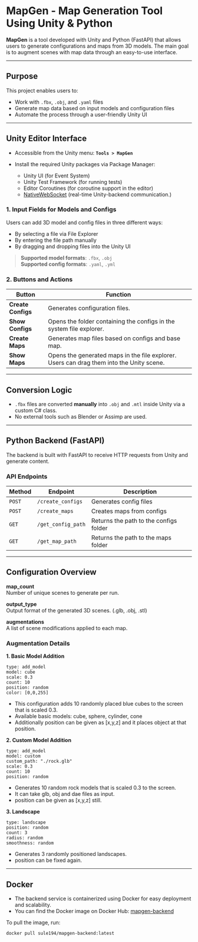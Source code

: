 #  MapGen - Map Generation Tool Using Unity & Python

**MapGen** is a tool developed with Unity and Python (FastAPI) that allows users to generate configurations and maps from 3D models. The main goal is to augment scenes with map data through an easy-to-use interface.

---

##  Purpose

This project enables users to:

- Work with `.fbx`, `.obj`, and `.yaml` files
- Generate map data based on input models and configuration files
- Automate the process through a user-friendly Unity UI

---

##  Unity Editor Interface

- Accessible from the Unity menu:  **`Tools > MapGen`**
- Install the required Unity packages via Package Manager:
  
  - Unity UI (for Event System)
  - Unity Test Framework (for running tests)
  - Editor Coroutines (for coroutine support in the editor)
  - [NativeWebSocket](https://github.com/endel/NativeWebSocket) (real-time Unity-backend communication.) 

### 1.  Input Fields for Models and Configs

Users can add 3D model and config files in three different ways:
- By selecting a file via File Explorer
- By entering the file path manually
- By dragging and dropping files into the Unity UI

> **Supported model formats**: `.fbx`, `.obj`  
> **Supported config formats**: `.yaml`, `.yml`

### 2.  Buttons and Actions

| Button            | Function |
|-------------------|----------|
| **Create Configs** | Generates configuration files. |
| **Show Configs**   | Opens the folder containing the configs in the system file explorer. |
| **Create Maps**    | Generates map files based on configs and base map. |
| **Show Maps**      | Opens the generated maps in the file explorer. Users can drag them into the Unity scene. |

---

##  Conversion Logic

- `.fbx` files are converted **manually** into `.obj` and `.mtl` inside Unity via a custom C# class.
- No external tools such as Blender or Assimp are used.

---

##  Python Backend (FastAPI)

The backend is built with FastAPI to receive HTTP requests from Unity and generate content.

###  API Endpoints

| Method | Endpoint            | Description                        |
|--------|---------------------|------------------------------------|
| `POST` | `/create_configs`   | Generates config files             |
| `POST` | `/create_maps`      | Creates maps from configs          |
| `GET`  | `/get_config_path`  | Returns the path to the configs folder |
| `GET`  | `/get_map_path`     | Returns the path to the maps folder |

---

## Configuration Overview

**map_count**  
Number of unique scenes to generate per run.

**output_type**  
Output format of the generated 3D scenes. (.glb, .obj, .stl)

**augmentations**  
A list of scene modifications applied to each map.

### Augmentation Details

**1. Basic Model Addition**

```
type: add_model
model: cube
scale: 0.3
count: 10
position: random
color: [0,0,255]
```

- This configuration adds 10 randomly placed blue cubes to the screen that is scaled 0.3.
- Available basic models: cube, sphere, cylinder, cone
- Additionally position can be given as [x,y,z] and it places object at that position.

**2. Custom Model Addition**

```
type: add_model
model: custom
custom_path: "./rock.glb"
scale: 0.3
count: 10
position: random
```

- Generates 10 random rock models that is scaled 0.3 to the screen.
- It can take glb, obj and dae files as input.
- position can be given as [x,y,z] still.

**3. Landscape**

```
type: landscape
position: random
count: 3
radius: random
smoothness: random
```

- Generates 3 randomly positioned landscapes.
- position can be fixed again.

---

##  Docker
- The backend service is containerized using Docker for easy deployment and scalability.
- You can find the Docker image on Docker Hub: [mapgen-backend](https://hub.docker.com/r/sule194/mapgen-backend)

To pull the image, run:

```bash
docker pull sule194/mapgen-backend:latest

